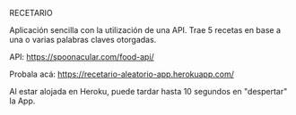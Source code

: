RECETARIO

Aplicación sencilla con la utilización de una API. Trae 5 recetas en base a una o varias palabras claves otorgadas.

API: https://spoonacular.com/food-api/

Probala acá: https://recetario-aleatorio-app.herokuapp.com/

Al estar alojada en Heroku, puede tardar hasta 10 segundos en "despertar" la App.
